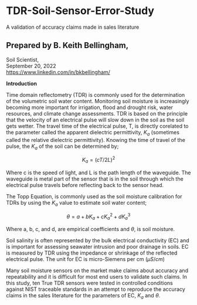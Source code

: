 # TDR-Soil-Sensor-Error-Study
A validation of accuracy claims made in sales literature
## Prepared by B. Keith Bellingham, <br />
Soil Scientist, <br />
September 20, 2022<br/>
https://www.linkedin.com/in/bkbellingham/

**Introduction**

Time domain reflectometry (TDR) is commonly used for the determination of the volumetric soil water 
content. Monitoring soil moisture is increasingly becoming more important for irrigation, 
flood and drought risk, water resources, and climate change assessments. TDR is based on the principle
that the velocity of an electrical pulse will slow down in the soil as the soil gets wetter. The 
travel time of the electrical pulse, T, is directly corelated to the parameter called the apparent dielectric permittivity, $K_a$ (sometimes called the relative dielectric permittivity). Knowing the time of travel of the pulse, the $K_a$ of the soil can be determined by;


$$K_a = (cT/2L)^2$$

Where c is the speed of light, and L is the path length of the waveguide. The waveguide is metal part of the sensor that is in the soil through which the electrical pulse travels before reflecting back to the sensor head. 

The Topp Equation, is commonly used as the soil moisture calibration for TDRs by using  the $K_a$ value to estimate soil water content; 

$$\theta = a + bK_a + cK_a^2 + dK_a^3$$

Where a, b, c, and d, are empirical coefficients and $\theta$, is soil moisture. 

Soil salinity is often represented by the bulk electrical conductivity (EC) and is important for assessing seawater intrusion and poor drainage in soils. EC is measured by TDR using the impedance or shrinkage of the reflected electrical pulse. The unit for EC is micro-Siemens per cm ($\mu S/cm$)

Many soil moisture sensors on the market make claims about accuracy and repeatability and it is difficult for most end users to validate such claims. In this study, ten True TDR sensors were tested in controlled conditions against NIST traceable standards in an attempt to reproduce the accuracy claims in the sales literature for the parameters of EC, $K_a$ and $\theta$. 
